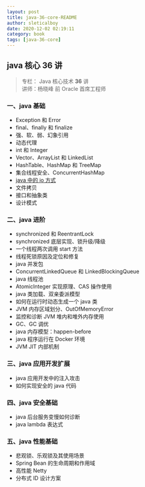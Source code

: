 ```yaml
---
layout: post
title: java-36-core-README
author: sleticalboy
date: 2020-12-02 02:19:11
category: book
tags: [java-36-core]
---
```


## java 核心 36 讲
> 专栏： Java 核心技术 **36** 讲 <br/>
> 讲师：杨晓峰 前 Oracle 首席工程师

### 一、java 基础
- Exception 和 Error
- final、finally 和 finalize
- 强、软、弱、幻象引用
- 动态代理
- int 和 Integer
- Vector、ArrayList 和 LinkedList
- HashTable、HashMap 和 TreeMap
- 集合线程安全、ConcurrentHashMap
- [java 中的 io 方式](IO.md)
- 文件拷贝
- 接口和抽象类
- 设计模式

### 二、java 进阶
- synchronized 和 ReentrantLock
- synchronized 底层实现、锁升级/降级
- 一个线程两次调用 start 方法
- 线程死锁原因及定位和修复
- java 并发包
- ConcurrentLinkedQueue 和 LinkedBlockingQueue
- java 线程池
- AtomicInteger 实现原理、CAS 操作使用
- java 类加载、双亲委派模型
- 如何在运行时动态生成一个 java 类
- JVM 内存区域划分、OutOfMemoryError
- 监控和诊断 JVM 堆内和堆外内存使用
- GC、GC 调优
- java 内存模型：happen-before
- java 程序运行在 Docker 环境
- JVM JIT 内部机制

### 三、java 应用开发扩展
- java 应用开发中的注入攻击
- 如何实现安全的 java 代码

### 四、java 安全基础
- java 后台服务变慢如何诊断
- java lambda 表达式

### 五、java 性能基础
- 悲观锁、乐观锁及其使用场景
- Spring Bean 的生命周期和作用域
- 高性能 Netty
- 分布式 ID 设计方案
